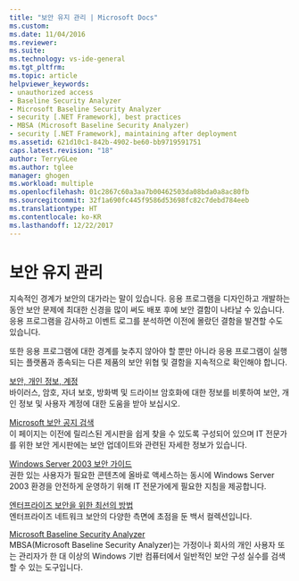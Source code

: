 ```yaml
---
title: "보안 유지 관리 | Microsoft Docs"
ms.custom: 
ms.date: 11/04/2016
ms.reviewer: 
ms.suite: 
ms.technology: vs-ide-general
ms.tgt_pltfrm: 
ms.topic: article
helpviewer_keywords:
- unauthorized access
- Baseline Security Analyzer
- Microsoft Baseline Security Analyzer
- security [.NET Framework], best practices
- MBSA (Microsoft Baseline Security Analyzer)
- security [.NET Framework], maintaining after deployment
ms.assetid: 621d10c1-842b-4902-be60-bb9719591751
caps.latest.revision: "18"
author: TerryGLee
ms.author: tglee
manager: ghogen
ms.workload: multiple
ms.openlocfilehash: 01c2867c60a3aa7b00462503da08bda0a8ac80fb
ms.sourcegitcommit: 32f1a690fc445f9586d53698fc82c7debd784eeb
ms.translationtype: HT
ms.contentlocale: ko-KR
ms.lasthandoff: 12/22/2017
---
```

# <a name="maintaining-security"></a>보안 유지 관리
지속적인 경계가 보안의 대가라는 말이 있습니다. 응용 프로그램을 디자인하고 개발하는 동안 보안 문제에 최대한 신경을 많이 써도 배포 후에 보안 결함이 나타날 수 있습니다. 응용 프로그램을 감사하고 이벤트 로그를 분석하면 이전에 몰랐던 결함을 발견할 수도 있습니다.  
  
 또한 응용 프로그램에 대한 경계를 늦추지 않아야 할 뿐만 아니라 응용 프로그램이 실행되는 플랫폼과 종속되는 다른 제품의 보안 위협 및 결함을 지속적으로 확인해야 합니다.  
  
 [보안, 개인 정보, 계정](http://go.microsoft.com/fwlink/?LinkId=72881)  
 바이러스, 암호, 자녀 보호, 방화벽 및 드라이브 암호화에 대한 정보를 비롯하여 보안, 개인 정보 및 사용자 계정에 대한 도움을 받아 보십시오.  
  
 [Microsoft 보안 공지 검색](http://go.microsoft.com/fwlink/?LinkId=110396)  
 이 페이지는 이전에 릴리스된 게시판을 쉽게 찾을 수 있도록 구성되어 있으며 IT 전문가를 위한 보안 게시판에는 보안 업데이트와 관련된 자세한 정보가 있습니다.  
  
 [Windows Server 2003 보안 가이드](http://go.microsoft.com/fwlink/?LinkId=65300)  
 권한 있는 사용자가 필요한 콘텐츠에 올바로 액세스하는 동시에 Windows Server 2003 환경을 안전하게 운영하기 위해 IT 전문가에게 필요한 지침을 제공합니다.  
  
 [엔터프라이즈 보안을 위한 최선의 방법](http://go.microsoft.com/fwlink/?LinkId=72879)  
 엔터프라이즈 네트워크 보안의 다양한 측면에 초점을 둔 백서 컬렉션입니다.  
  
 [Microsoft Baseline Security Analyzer](http://go.microsoft.com/fwlink/?LinkId=9173)  
 MBSA(Microsoft Baseline Security Analyzer)는 가정이나 회사의 개인 사용자 또는 관리자가 한 대 이상의 Windows 기반 컴퓨터에서 일반적인 보안 구성 실수를 검색할 수 있는 도구입니다.